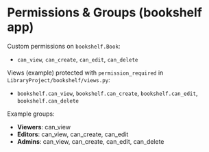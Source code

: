 
# Permissions & Groups (bookshelf app)

Custom permissions on `bookshelf.Book`:
- `can_view`, `can_create`, `can_edit`, `can_delete`

Views (example) protected with `permission_required` in `LibraryProject/bookshelf/views.py`:
- `bookshelf.can_view`, `bookshelf.can_create`, `bookshelf.can_edit`, `bookshelf.can_delete`

Example groups:
- **Viewers**: can_view
- **Editors**: can_view, can_create, can_edit
- **Admins**: can_view, can_create, can_edit, can_delete
